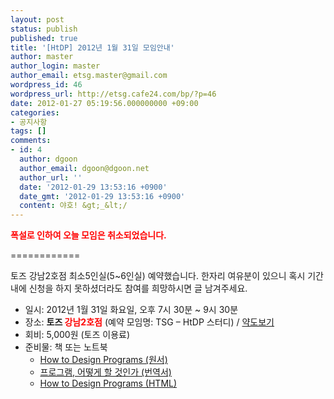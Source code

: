 ```yaml
---
layout: post
status: publish
published: true
title: '[HtDP] 2012년 1월 31일 모임안내'
author: master
author_login: master
author_email: etsg.master@gmail.com
wordpress_id: 46
wordpress_url: http://etsg.cafe24.com/bp/?p=46
date: 2012-01-27 05:19:56.000000000 +09:00
categories:
- 공지사항
tags: []
comments:
- id: 4
  author: dgoon
  author_email: dgoon@dgoon.net
  author_url: ''
  date: '2012-01-29 13:53:16 +0900'
  date_gmt: '2012-01-29 13:53:16 +0900'
  content: 야호! &gt;_&lt;/
---
```

<span style="color: #ff0000;"><strong>폭설로 인하여 오늘 모임은 취소되었습니다.</strong></span>

============

토즈 강남2호점 최소5인실(5~6인실) 예약했습니다.
한자리 여유분이 있으니 혹시 기간내에 신청을 하지 못하셨더라도 참여를 희망하시면 글 남겨주세요.
<ul>
	<li>일시: 2012년 1월 31일 화요일, 오후 7시 30분 ~ 9시 30분</li>
	<li>장소: <strong>토즈 <span style="color: #ff0000;">강남2호점</span></strong> (예약 모임명: TSG – HtDP 스터디) / <a href="http://www.toz.co.kr/booth/jb_booth/booth_jb_basicinfo.asp?idx=1">약도보기</a></li>
	<li>회비: 5,000원 (토즈 이용료)</li>
	<li>준비물: 책 또는 노트북
<ul>
	<li><a href="http://www.amazon.com/How-Design-Programs-Introduction-Programming/dp/0262062186">How to Design Programs (원서)</a></li>
	<li><a href="http://www.yes24.com/24/Goods/4853907">프로그램, 어떻게 할 것인가 (번역서)</a></li>
	<li><a href="http://www.htdp.org/2003-09-26/Book/">How to Design Programs (HTML)</a></li>
</ul>
</li>
</ul>
